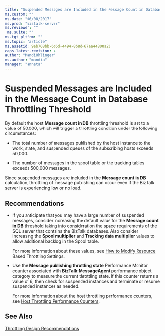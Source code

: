 ```yaml
---
title: "Suspended Messages are Included in the Message Count in Database Throttling Threshold | Microsoft Docs"
ms.custom: ""
ms.date: "06/08/2017"
ms.prod: "biztalk-server"
ms.reviewer: ""
 ms.suite: ""
ms.tgt_pltfrm: ""
ms.topic: "article"
ms.assetid: 9eb708bb-6d6d-4494-8b8d-67aa44800a20
caps.latest.revision: 4
author: "MandiOhlinger"
ms.author: "mandia"
manager: "anneta"
---
```

# Suspended Messages are Included in the Message Count in Database Throttling Threshold
By default the host **Message count in DB** throttling threshold is set to a value of 50,000, which will trigger a throttling condition under the following circumstances:  
  
-   The total number of messages published by the host instance to the work, state, and suspended queues of the subscribing hosts exceeds 50,000.  
  
-   The number of messages in the spool table or the tracking tables exceeds 500,000 messages.  
  
 Since suspended messages are included in the **Message count in DB** calculation, throttling of message publishing can occur even if the BizTalk server is experiencing low or no load.  
  
## Recommendations  
  
-   If you anticipate that you may have a large number of suspended messages, consider increasing the default value for the **Message count in DB** threshold taking into consideration the space requirements of the SQL server that contains the BizTalk databases. Also consider increasing the **Spool multiplier** and **Tracking data multiplier** values to allow additional backlog in the Spool table.  
  
     For more information about these values, see [How to Modify Resource Based Throttling Settings](../core/how-to-modify-resource-based-throttling-settings.md).  
  
-   Use the **Message publishing throttling state** Performance Monitor counter associated with **BizTalk:MessageAgent** performance object category to measure the current throttling state. If this counter returns a value of 6, then check for suspended instances and terminate or resume suspended instances as needed.  
  
     For more information about the host throttling performance counters, see [Host Throttling Performance Counters](../core/host-throttling-performance-counters.md).  
  
## See Also  
 [Throttling Design Recommendations](../core/throttling-design-recommendations.md)